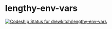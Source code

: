 # lengthy-env-vars

[ ![Codeship Status for drewkitch/lengthy-env-vars](https://app.codeship.com/projects/9aa26030-0f7d-0136-65c9-2e694813b845/status?branch=master)](https://app.codeship.com/projects/282539)
